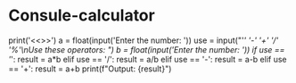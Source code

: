 # Consule-calculator
print('<<<Consule calculator>>>')
a = float(input('Enter the number: '))
use = input("'*' '-' '+' '/' '%'\nUse these operators: ")
b = float(input('Enter the number: '))
if use == '*':
    result = a*b
elif use == '/':
    result = a/b
elif use == '-':
    result = a-b
elif use == '+':
    result = a+b
print(f"Output: {result}")

